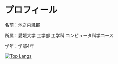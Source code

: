 

<!--
### Hi there 👋
**hayai017/hayai017** is a ✨ _special_ ✨ repository because its `README.md` (this file) appears on your GitHub profile.

Here are some ideas to get you started:

- 🔭 I’m currently working on ...
- 🌱 I’m currently learning ...
- 👯 I’m looking to collaborate on ...
- 🤔 I’m looking for help with ...
- 💬 Ask me about ...
- 📫 How to reach me: ...
- 😄 Pronouns: ...
- ⚡ Fun fact: ...
-->

# プロフィール

名前：池之内颯都

所属：愛媛大学 工学部 工学科 コンピュータ科学コース

学年：学部4年

[![Top Langs](https://github-readme-stats.vercel.app/api/top-langs/?username=hayai017&layout=compact&theme=onedark)](https://github.com/anuraghazra/github-readme-stats)
